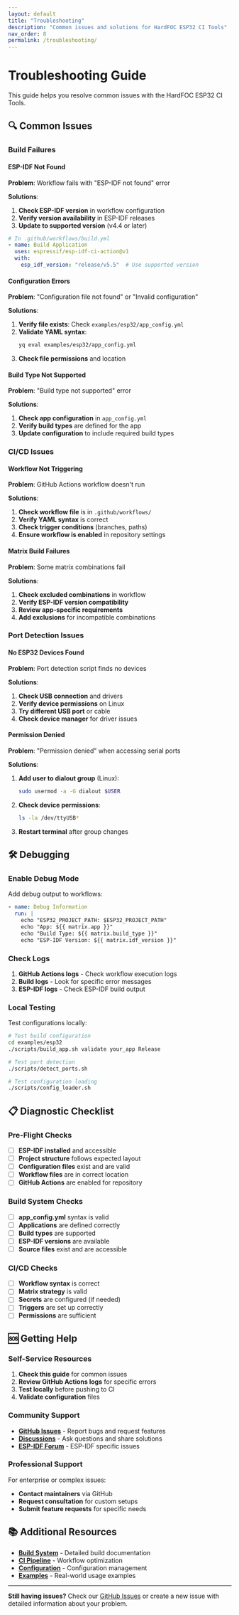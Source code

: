 ```yaml
---
layout: default
title: "Troubleshooting"
description: "Common issues and solutions for HardFOC ESP32 CI Tools"
nav_order: 8
permalink: /troubleshooting/
---
```


# Troubleshooting Guide

This guide helps you resolve common issues with the HardFOC ESP32 CI Tools.

## 🔍 Common Issues

### Build Failures

#### ESP-IDF Not Found
**Problem**: Workflow fails with "ESP-IDF not found" error

**Solutions**:
1. **Check ESP-IDF version** in workflow configuration
2. **Verify version availability** in ESP-IDF releases
3. **Update to supported version** (v4.4 or later)

```yaml
# In .github/workflows/build.yml
- name: Build Application
  uses: espressif/esp-idf-ci-action@v1
  with:
    esp_idf_version: "release/v5.5"  # Use supported version
```

#### Configuration Errors
**Problem**: "Configuration file not found" or "Invalid configuration"

**Solutions**:
1. **Verify file exists**: Check `examples/esp32/app_config.yml`
2. **Validate YAML syntax**:
   ```bash
   yq eval examples/esp32/app_config.yml
   ```
3. **Check file permissions** and location

#### Build Type Not Supported
**Problem**: "Build type not supported" error

**Solutions**:
1. **Check app configuration** in `app_config.yml`
2. **Verify build types** are defined for the app
3. **Update configuration** to include required build types

### CI/CD Issues

#### Workflow Not Triggering
**Problem**: GitHub Actions workflow doesn't run

**Solutions**:
1. **Check workflow file** is in `.github/workflows/`
2. **Verify YAML syntax** is correct
3. **Check trigger conditions** (branches, paths)
4. **Ensure workflow is enabled** in repository settings

#### Matrix Build Failures
**Problem**: Some matrix combinations fail

**Solutions**:
1. **Check excluded combinations** in workflow
2. **Verify ESP-IDF version compatibility**
3. **Review app-specific requirements**
4. **Add exclusions** for incompatible combinations

### Port Detection Issues

#### No ESP32 Devices Found
**Problem**: Port detection script finds no devices

**Solutions**:
1. **Check USB connection** and drivers
2. **Verify device permissions** on Linux
3. **Try different USB port** or cable
4. **Check device manager** for driver issues

#### Permission Denied
**Problem**: "Permission denied" when accessing serial ports

**Solutions**:
1. **Add user to dialout group** (Linux):
   ```bash
   sudo usermod -a -G dialout $USER
   ```
2. **Check device permissions**:
   ```bash
   ls -la /dev/ttyUSB*
   ```
3. **Restart terminal** after group changes

## 🛠️ Debugging

### Enable Debug Mode

Add debug output to workflows:

```yaml
- name: Debug Information
  run: |
    echo "ESP32_PROJECT_PATH: $ESP32_PROJECT_PATH"
    echo "App: ${{ matrix.app }}"
    echo "Build Type: ${{ matrix.build_type }}"
    echo "ESP-IDF Version: ${{ matrix.idf_version }}"
```

### Check Logs

1. **GitHub Actions logs** - Check workflow execution logs
2. **Build logs** - Look for specific error messages
3. **ESP-IDF logs** - Check ESP-IDF build output

### Local Testing

Test configurations locally:

```bash
# Test build configuration
cd examples/esp32
./scripts/build_app.sh validate your_app Release

# Test port detection
./scripts/detect_ports.sh

# Test configuration loading
./scripts/config_loader.sh
```

## 📋 Diagnostic Checklist

### Pre-Flight Checks

- [ ] **ESP-IDF installed** and accessible
- [ ] **Project structure** follows expected layout
- [ ] **Configuration files** exist and are valid
- [ ] **Workflow files** are in correct location
- [ ] **GitHub Actions** are enabled for repository

### Build System Checks

- [ ] **app_config.yml** syntax is valid
- [ ] **Applications** are defined correctly
- [ ] **Build types** are supported
- [ ] **ESP-IDF versions** are available
- [ ] **Source files** exist and are accessible

### CI/CD Checks

- [ ] **Workflow syntax** is correct
- [ ] **Matrix strategy** is valid
- [ ] **Secrets** are configured (if needed)
- [ ] **Triggers** are set up correctly
- [ ] **Permissions** are sufficient

## 🆘 Getting Help

### Self-Service Resources

1. **Check this guide** for common issues
2. **Review GitHub Actions logs** for specific errors
3. **Test locally** before pushing to CI
4. **Validate configuration** files

### Community Support

- **[GitHub Issues](https://github.com/n3b3x/hf-espidf-project-tools/issues)** - Report bugs and request features
- **[Discussions](https://github.com/n3b3x/hf-espidf-project-tools/discussions)** - Ask questions and share solutions
- **[ESP-IDF Forum](https://esp32.com/)** - ESP-IDF specific issues

### Professional Support

For enterprise or complex issues:
- **Contact maintainers** via GitHub
- **Request consultation** for custom setups
- **Submit feature requests** for specific needs

## 📚 Additional Resources

- **[Build System](build-system/)** - Detailed build documentation
- **[CI Pipeline](ci-pipeline/)** - Workflow optimization
- **[Configuration](configuration/)** - Configuration management
- **[Examples](examples/)** - Real-world usage examples

---

**Still having issues?** Check our [GitHub Issues](https://github.com/n3b3x/hf-espidf-project-tools/issues) or create a new issue with detailed information about your problem.

